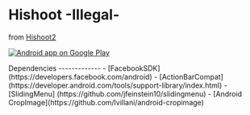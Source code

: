 Hishoot -Illegal- 
=================

from [Hishoot2](https://github.com/jmkl/Hishoot) 
<p>
<a href="https://play.google.com/store/apps/details?id=dcsms.hishoot2">
  <img alt="Android app on Google Play"
       src="https://developer.android.com/images/brand/en_app_rgb_wo_45.png" />
</a>
<p>
Dependencies
-------------
	- [FacebookSDK](https://developers.facebook.com/android)
	- [ActionBarCompat] (https://developer.android.com/tools/support-library/index.html)
	- [SlidingMenu] (https://github.com/jfeinstein10/slidingmenu)
	- [Android CropImage](https://github.com/lvillani/android-cropimage)
	


